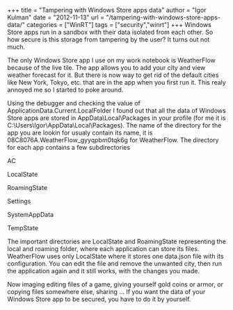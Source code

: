 +++
title = "Tampering with Windows Store apps data"
author = "Igor Kulman"
date = "2012-11-13"
url = "/tampering-with-windows-store-apps-data/"
categories = ["WinRT"]
tags = ["security","winrt"]
+++
Windows Store apps run in a sandbox with their data isolated from each other. So how secure is this storage from tampering by the user? It turns out not much. 

The only Windows Store app I use on my work notebook is WeatherFlow because of the live tile. The app allows you to add your city and view weather forecast for it. But there is now way to get rid of the default cities like New York, Tokyo, etc. that are in the app when you first run it. This realy annoyed me so I started to poke around. 

Using the debugger and checking the value of ApplicationData.Current.LocalFolder I found out that all the data of Windows Store apps are stored in AppData\Local\Packages in your profile (for me it is C:\Users\Igor\AppData\Local\Packages). The name of the directory for the app you are lookin for usualy contain its name, it is 08C8076A.WeatherFlow_gyyqpbm0tqk6g for WeatherFlow. The directory for each app contains a few subdirectories

<!--more-->

AC
  
LocalState
  
RoamingState
  
Settings
  
SystemAppData
  
TempState

The important directories are LocalState and RoamingState representing the local and roaming folder, where each application can store its files. WeatherFlow uses only LocalState where it stores one data.json file with its configuration. You can edit the file and remove the unwanted city, then run the application again and it still works, with the changes you made. 

Now imaging editing files of a game, giving yourself gold coins or armor, or copying files somewhere else, sharing &#8230; If you want the data of your Windows Store app to be secured, you have to do it by yourself.
